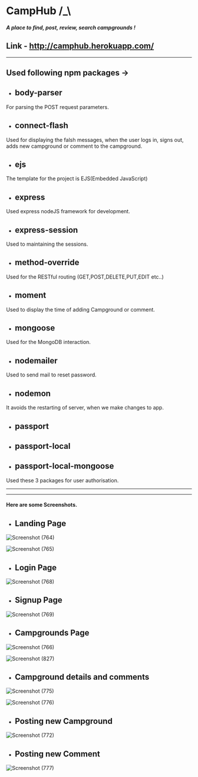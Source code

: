 # CampHub  /_\ 

##### A place to find, post, review, search campgrounds !

## Link - http://camphub.herokuapp.com/
---
## Used following npm packages ->

* ## body-parser
For parsing the POST request parameters.

* ## connect-flash
Used for displaying the falsh messages, when the user logs in, signs out, adds new campground or comment to the campground. 

* ## ejs
The template for the project is EJS(Embedded JavaScript)

* ## express
Used express nodeJS framework for development.

* ## express-session
Used to maintaining the sessions.

* ## method-override
Used for the RESTful routing (GET,POST,DELETE,PUT,EDIT etc..)

* ## moment
Used to display the time of adding Campground or comment.

* ## mongoose
Used for the MongoDB interaction.

* ## nodemailer
Used to send mail to reset password.

* ## nodemon
It avoids the restarting of server, when we make changes to app.

* ## passport
* ## passport-local
* ## passport-local-mongoose
Used these 3 packages for user authorisation.

---
---
#### Here are some Screenshots.

* ## Landing Page 
 ![Screenshot (764)](https://user-images.githubusercontent.com/40165451/60397371-1dc81000-9b6a-11e9-9998-4a76e7e70072.png)

 ![Screenshot (765)](https://user-images.githubusercontent.com/40165451/60397372-1dc81000-9b6a-11e9-8b31-07d7bb3aad59.png)
 
 * ## Login Page
 ![Screenshot (768)](https://user-images.githubusercontent.com/40165451/60397391-6253ab80-9b6a-11e9-8da5-a403a2e39c47.png)
 
 * ## Signup Page
 ![Screenshot (769)](https://user-images.githubusercontent.com/40165451/60397396-713a5e00-9b6a-11e9-8878-1e11bd604432.png)

* ## Campgrounds Page
![Screenshot (766)](https://user-images.githubusercontent.com/40165451/60397408-a34bc000-9b6a-11e9-8401-4461430c5be3.png)

![Screenshot (827)](https://user-images.githubusercontent.com/40165451/61697072-2b7d4980-ad54-11e9-830b-22b364bb42ca.png)

* ## Campground details and comments
![Screenshot (775)](https://user-images.githubusercontent.com/40165451/60397547-e5293600-9b6b-11e9-830d-7dd745c4328f.png)

![Screenshot (776)](https://user-images.githubusercontent.com/40165451/60397548-e5293600-9b6b-11e9-81ae-d15c7a6c890c.png)

* ## Posting new Campground 

![Screenshot (772)](https://user-images.githubusercontent.com/40165451/60397586-27527780-9b6c-11e9-81f7-74d7bedc7aae.png)

* ## Posting new Comment

![Screenshot (777)](https://user-images.githubusercontent.com/40165451/60397589-29b4d180-9b6c-11e9-9d31-c620e3e74e1a.png)
